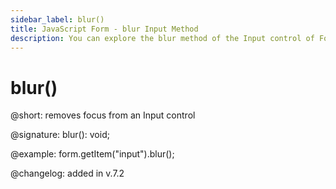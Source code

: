 ```yaml
---
sidebar_label: blur()
title: JavaScript Form - blur Input Method 
description: You can explore the blur method of the Input control of Form in the documentation of the DHTMLX JavaScript UI library. Browse developer guides and API reference, try out code examples and live demos, and download a free 30-day evaluation version of DHTMLX Suite 7.
---
```


# blur()

@short: removes focus from an Input control

@signature: blur(): void;

@example: form.getItem("input").blur();

@changelog: added in v.7.2
